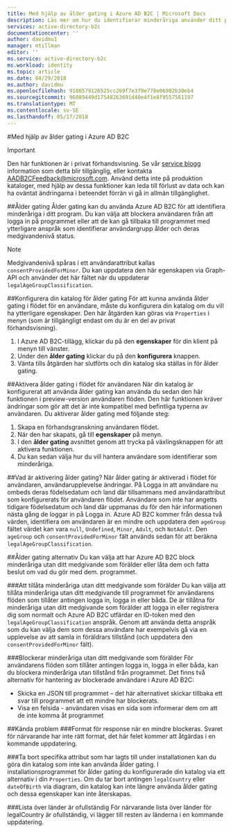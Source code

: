```yaml
---
title: Med hjälp av ålder gating i Azure AD B2C | Microsoft Docs
description: Läs mer om hur du identifierar minderåriga använder ditt program.
services: active-directory-b2c
documentationcenter: ''
author: davidmu1
manager: mtillman
editor: ''
ms.service: active-directory-b2c
ms.workload: identity
ms.topic: article
ms.date: 04/29/2018
ms.author: davidmu
ms.openlocfilehash: 9186579126525cc269f7e3f9e778e06902b30eb4
ms.sourcegitcommit: 96089449d17548263691d40e4f1e8f9557561197
ms.translationtype: MT
ms.contentlocale: sv-SE
ms.lasthandoff: 05/17/2018
---
```

#<a name="using-age-gating-in-azure-ad-b2c"></a>Med hjälp av ålder gating i Azure AD B2C

>[!IMPORTANT]
>Den här funktionen är i privat förhandsvisning.  Se vår [service blogg](https://blogs.msdn.microsoft.com/azureadb2c/) information som detta blir tillgänglig, eller kontakta AADB2CFeedback@microsoft.com.  Använd detta inte på produktion kataloger, med hjälp av dessa funktioner kan leda till förlust av data och kan ha oväntat ändringarna i beteendet förrän vi gå in allmän tillgänglighet.  
>

##<a name="age-gating"></a>Ålder gating
Ålder gating kan du använda Azure AD B2C för att identifiera minderåriga i ditt program.  Du kan välja att blockera användaren från att logga in på programmet eller att de kan gå tillbaka till programmet med ytterligare anspråk som identifierar användargrupp ålder och deras medgivandenivå status.  

>[!NOTE]
>Medgivandenivå spåras i ett användarattribut kallas `consentProvidedForMinor`.  Du kan uppdatera den här egenskapen via Graph-API och använder det här fältet när du uppdaterar `legalAgeGroupClassification`.
>

##<a name="setting-up-your-directory-for-age-gating"></a>Konfigurera din katalog för ålder gating
För att kunna använda ålder gating i flödet för en användare, måste du konfigurera din katalog om du vill ha ytterligare egenskaper. Den här åtgärden kan göras via `Properties` i menyn (som är tillgängligt endast om du är en del av privat förhandsvisning).  
1. I Azure AD B2C-tillägg, klickar du på den **egenskaper** för din klient på menyn till vänster.
2. Under den **ålder gating** klickar du på den **konfigurera** knappen.
3. Vänta tills åtgärden har slutförts och din katalog ska ställas in för ålder gating.

##<a name="enabling-age-gating-in-your-user-flow"></a>Aktivera ålder gating i flödet för användaren
När din katalog är konfigurerat att använda ålder gating kan använda du sedan den här funktionen i preview-version användaren flöden.  Den här funktionen kräver ändringar som gör att det är inte kompatibel med befintliga typerna av användaren.  Du aktiverar ålder gating med följande steg:
1. Skapa en förhandsgranskning användaren flödet.
2. När den har skapats, gå till **egenskaper** på menyn.
3. I den **ålder gating** avsnittet genom att trycka på växlingsknappen för att aktivera funktionen.
4. Du kan sedan välja hur du vill hantera användare som identifierar som minderåriga.

##<a name="what-does-enabling-age-gating-do"></a>Vad är aktivering ålder gating?
När ålder gating är aktiverad i flödet för användaren, användarupplevelse ändringar.  På Logga in att användare nu ombeds deras födelsedatum och land där tillsammans med användarattribut som konfigurerats för användaren flödet.  Användare som inte har angetts tidigare födelsedatum och land där uppmanas du för den här informationen nästa gång de loggar in på Logga in.  Azure AD B2C kommer från dessa två värden, identifiera om användaren är en mindre och uppdatera den `ageGroup` fältet värdet kan vara `null`, `Undefined`, `Minor`, `Adult`, och `NotAdult`.  Den `ageGroup` och `consentProvidedForMinor` fält används sedan för att beräkna `legalAgeGroupClassification`. 

##<a name="age-gating-options"></a>Ålder gating alternativ
Du kan välja att har Azure AD B2C block minderåriga utan ditt medgivande som förälder eller låta dem och fatta beslut om vad du gör med dem. programmet.  

###<a name="allowing-minors-without-parental-consent"></a>Att tillåta minderåriga utan ditt medgivande som förälder
Du kan välja att tillåta minderåriga utan ditt medgivande till programmet för användarens flöden som tillåter antingen logga in, logga in eller båda.  De är tillåtna för minderåriga utan ditt medgivande som förälder att logga in eller registrera dig som normalt och Azure AD B2C utfärdar en ID-token med den `legalAgeGroupClassification` anspråk.  Genom att använda detta anspråk som du kan välja dem som dessa användare har exempelvis gå via en upplevelse av att samla in föräldrars tillstånd (och uppdatera den `consentProvidedForMinor` fält).

###<a name="blocking-minors-without-parental-consent"></a>Blockerar minderåriga utan ditt medgivande som förälder
För användarens flöden som tillåter antingen logga in, logga in eller båda, kan du blockera minderåriga utan tillstånd från programmet.  Det finns två alternativ för hantering av blockerade användare i Azure AD B2C:
* Skicka en JSON till programmet – det här alternativet skickar tillbaka ett svar till programmet att ett mindre har blockerats.
* Visa en felsida - användaren visas en sida som informerar dem om att de inte komma åt programmet

##<a name="known-issues"></a>Kända problem
###<a name="format-for-the-response-when-a-minor-is-blocked"></a>Format för response när en mindre blockeras.
Svaret för närvarande har inte rätt format, det här felet kommer att åtgärdas i en kommande uppdatering.

###<a name="deleting-specific-attributes-that-were-added-during-setup-can-make-your-directory-unable-to-use-age-gating"></a>Ta bort specifika attribut som har lagts till under installationen kan du göra din katalog som inte kan använda ålder gating.
I installationsprogrammet för ålder gating du konfigurerade din katalog via ett alternativ i din `Properties`.  Om du tar bort antingen `legalCountry` eller `dateOfBirth` via diagram, din katalog kan inte längre använda ålder gating och dessa egenskaper kan inte återskapas.

###<a name="list-of-countries-is-incomplete"></a>Lista över länder är ofullständig
För närvarande lista över länder för legalCountry är ofullständig, vi lägger till resten av länderna i en kommande uppdatering.
